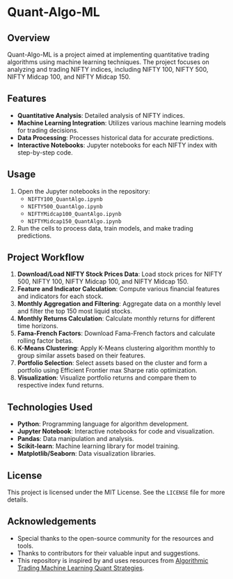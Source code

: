 # Quant-Algo-ML

## Overview
Quant-Algo-ML is a project aimed at implementing quantitative trading algorithms using machine learning techniques. The project focuses on analyzing and trading NIFTY indices, including NIFTY 100, NIFTY 500, NIFTY Midcap 100, and NIFTY Midcap 150.

## Features
- **Quantitative Analysis**: Detailed analysis of NIFTY indices.
- **Machine Learning Integration**: Utilizes various machine learning models for trading decisions.
- **Data Processing**: Processes historical data for accurate predictions.
- **Interactive Notebooks**: Jupyter notebooks for each NIFTY index with step-by-step code.

## Usage
1. Open the Jupyter notebooks in the repository:
    - `NIFTY100_QuantAlgo.ipynb`
    - `NIFTY500_QuantAlgo.ipynb`
    - `NIFTYMidcap100_QuantAlgo.ipynb`
    - `NIFTYMidcap150_QuantAlgo.ipynb`
2. Run the cells to process data, train models, and make trading predictions.

## Project Workflow
1. **Download/Load NIFTY Stock Prices Data**: Load stock prices for NIFTY 500, NIFTY 100, NIFTY Midcap 100, and NIFTY Midcap 150.
2. **Feature and Indicator Calculation**: Compute various financial features and indicators for each stock.
3. **Monthly Aggregation and Filtering**: Aggregate data on a monthly level and filter the top 150 most liquid stocks.
4. **Monthly Returns Calculation**: Calculate monthly returns for different time horizons.
5. **Fama-French Factors**: Download Fama-French factors and calculate rolling factor betas.
6. **K-Means Clustering**: Apply K-Means clustering algorithm monthly to group similar assets based on their features.
7. **Portfolio Selection**: Select assets based on the cluster and form a portfolio using Efficient Frontier max Sharpe ratio optimization.
8. **Visualization**: Visualize portfolio returns and compare them to respective index fund returns.

## Technologies Used
- **Python**: Programming language for algorithm development.
- **Jupyter Notebook**: Interactive notebooks for code and visualization.
- **Pandas**: Data manipulation and analysis.
- **Scikit-learn**: Machine learning library for model training.
- **Matplotlib/Seaborn**: Data visualization libraries.

## License
This project is licensed under the MIT License. See the `LICENSE` file for more details.

## Acknowledgements
- Special thanks to the open-source community for the resources and tools.
- Thanks to contributors for their valuable input and suggestions.
- This repository is inspired by and uses resources from [Algorithmic Trading Machine Learning Quant Strategies](https://github.com/Luchkata/Algorithmic_Trading_Machine_Learning/blob/main/Algorithmic_Trading_Machine_Learning_Quant_Strategies.ipynb).
